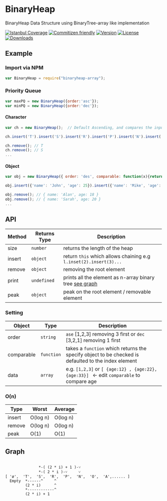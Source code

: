 # BinaryHeap
BinaryHeap Data Structure using BinaryTree-array like implementation

[![Istanbul Coverage](https://img.shields.io/codecov/c/github/KhaledMohamedP/BinaryHeap.svg?style=flat-square)](https://github.com/KhaledMohamedP/BinaryHeap)
[![Commitizen friendly](https://img.shields.io/badge/commitizen-friendly-brightgreen.svg)](http://commitizen.github.io/cz-cli/)
[![Version](https://img.shields.io/npm/v/binaryheap-array.svg?style=flat-square)](https://www.npmjs.com/package/binaryheap-array)
[![License](https://img.shields.io/npm/l/binaryheap-array.svg?style=flat-square)](https://www.npmjs.com/package/binaryheap-array)
[![Downloads](http://img.shields.io/npm/dm/binaryheap-array.svg?style=flat-square)](https://www.npmjs.com/package/binaryheap-array)

## Example

### Import via NPM
```Javascript
var BinaryHeap = require("binaryheap-array");
```

### Priority Queue
```Javascript
var maxPQ = new BinaryHeap({order:'asc'});
var minPQ = new BinaryHeap({order:'dec'});
```

#### Character
``` JavaScript
var ch = new BinaryHeap();  // Default Ascending, and compares the input

ch.insert('T').insert('S').insert('R').insert('P').insert('N').insert('O').insert('A').insert('E').insert('I').insert('H').insert('G');

ch.remove(); // T
ch.remove(); // S
...
```

#### Object
```JavaScript
var obj = new BinaryHeap({ order: 'des', comparable: function(x){return x.age;} });

obj.insert({'name': 'John', 'age': 25}).insert({'name': 'Mike', 'age': 21}).insert({'name': 'Aisha', 'age': 33}).insert({'name': 'Sarah', 'age': 20}).insert({'name': 'Tom', 'age': 100}).insert({'name': 'Alan', 'age': 18})

obj.remove(); // { name: 'Alan', age: 18 }
obj.remove(); // { name: 'Sarah', age: 20 }
...
```


## API
| Method| Returns Type| Description|
|-------|------------|-------------|
|size   | `number`      | returns the length of the heap|
|insert | `object`   |  return `this` which allows chaining e.g `l.inset(2).insert(3)...`|
|remove | `object`   | removing the root element  |
|print  | `undefined`| prints all the element as n-array binary tree [see graph](#graph)|
|peak   | `object`   | peak on the root element / removable element |

### Setting
| Object     | Type      | Description|
|------------|-----------|------------|
| order      | `string`  | `ase` [1,2,3] removing 3 first or `dec` [3,2,1] removing 1 first|
| comparable | `function`| takes a `function` which returns the specify object to be checked is defaulted to the index element|
| data       | `array`   | e.g. `[1,2,3]` or `[ {age:12} , {age:22}, {age:33}] ` ← edit `comparable` to compare age |

### O(n)

| Type   | Worst     | Average|
|--------|-----------|--------|
| insert | O(log n)| O(log n)|
| remove | O(log n)| O(log n)|
| peak   | O(1)    | O(1)|



## Graph

```

               *-( (2 * i) + 1 )-˅
               *-( 2 * i )-˅     ˅
[ 'ø',  'T',  'S',  'R',  'P',  'N',  'O',  'A',...... ]
  Empty  *------^     ^
         (2 * i)      ^
         *------------^
         (2 * i) + 1

```
